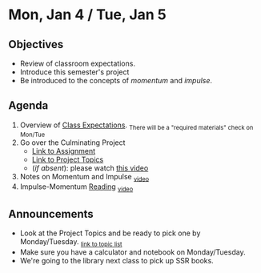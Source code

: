 Mon, Jan 4 / Tue, Jan 5
=================== 
  
Objectives  
------------  
- Review of classroom expectations.
- Introduce this semester's project
- Be introduced to the concepts of *momentum* and *impulse*.
  
Agenda    
---------    

1. Overview of [Class Expectations](https://avon.schoology.com/course/5138386979/materials/gp/5527047790). <sub> There will be a "required materials" check on Mon/Tue</sub>
2. Go over the Culminating Project
	- [Link to Assignment][pasmt]
	- [Link to Project Topics][ptop]
	- (*if absent*): please watch [this video][pvid]
3. Notes on Momentum and Impulse <sub>[video](https://avon.schoology.com/course/5138386979/materials/gp/5526987993)</sub>
4. Impulse-Momentum [Reading](https://avon.schoology.com/course/5138386979/materials/gp/5527129989) <sub>[video](https://www.youtube.com/watch?v=NdAHDoKLgjk)</sub>

Announcements 
 -------------  
- Look at the Project Topics and be ready to pick one by Monday/Tuesday.  <sub>[link to topic list][ptop]</sub>
- Make sure you have a calculator and notebook on Monday/Tuesday.
- We're going to the library next class to pick up SSR books.


[ptop]: https://avoncsc-my.sharepoint.com/:x:/g/personal/zjrohrbach_avon-schools_org/ERhuKfM6FuZAu7ceF1RrcTMBOxKzjRD5kdb5vncOwACRwg?e=W4jjF8
[pasmt]: https://avon.schoology.com/course/5138386979/materials/gp/5526865983
[pvid]: https://avon.schoology.com/course/5138386979/materials/gp/5526830072
<!--stackedit_data:
eyJoaXN0b3J5IjpbLTE3OTI0NzYwNzEsMjA5MjE4NTg5MSw2OT
UzNzMwMjIsMTk4NDg2MTk0NiwxNzQ2NDc4NDk0LDkwODgxNDIx
LC01ODE4MDkxNjUsMjA3ODAxNzI1NCwtMTE0OTkwNDMwOCwtOT
U5NzE2MzY0LC0xNzU1OTc5OTkxLC0xNjA3MzE3MTY3LC0xODYz
MTcyOTc5LDExNzU4Njk1MjIsNTQ2NTcwOTQxLC0xMzY3NTI0Nz
Y2LDE4MzQ2MDg4NTcsMjE0MTY3NDgyMyw3ODQwMTg3Miw1NzY2
OTEwNzNdfQ==
-->